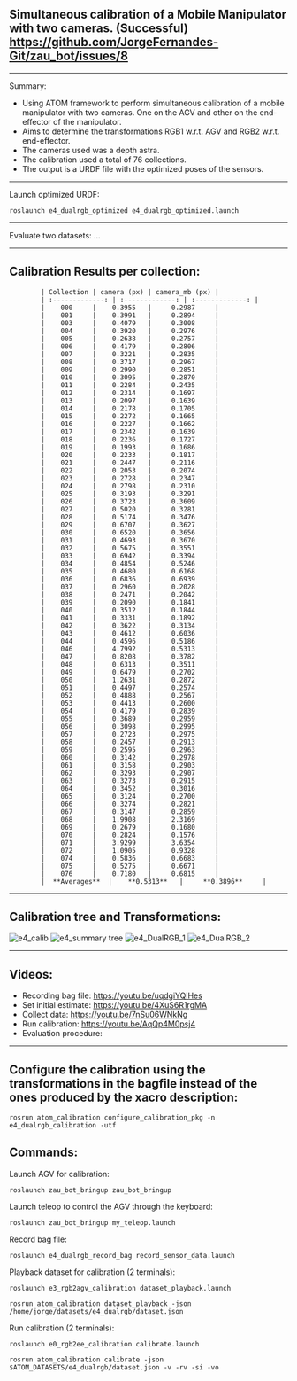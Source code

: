 ## Simultaneous calibration of a Mobile Manipulator with two cameras. (Successful) https://github.com/JorgeFernandes-Git/zau_bot/issues/8
_______________________________

Summary: 
* Using ATOM framework to perform simultaneous calibration of a mobile manipulator with two cameras. One on the AGV and other on the end-effector of the manipulator.
* Aims to determine the transformations RGB1 w.r.t. AGV and RGB2 w.r.t. end-effector.
* The cameras used was a depth astra. 
* The calibration used a total of 76 collections.
* The output is a URDF file with the optimized poses of the sensors.
_______________________________

Launch optimized URDF:

    roslaunch e4_dualrgb_optimized e4_dualrgb_optimized.launch

_______________________________

Evaluate two datasets: ...

_______________________________

## Calibration Results per collection:

            | Collection | camera (px) | camera_mb (px) |
            | :-------------: | :-------------: | :-------------: |
            |    000     |    0.3955   |     0.2987     |
            |    001     |    0.3991   |     0.2894     |
            |    003     |    0.4079   |     0.3008     |
            |    004     |    0.3920   |     0.2976     |
            |    005     |    0.2638   |     0.2757     |
            |    006     |    0.4179   |     0.2806     |
            |    007     |    0.3221   |     0.2835     |
            |    008     |    0.3717   |     0.2967     |
            |    009     |    0.2990   |     0.2851     |
            |    010     |    0.3095   |     0.2870     |
            |    011     |    0.2284   |     0.2435     |
            |    012     |    0.2314   |     0.1697     |
            |    013     |    0.2097   |     0.1639     |
            |    014     |    0.2178   |     0.1705     |
            |    015     |    0.2272   |     0.1665     |
            |    016     |    0.2227   |     0.1662     |
            |    017     |    0.2342   |     0.1639     |
            |    018     |    0.2236   |     0.1727     |
            |    019     |    0.1993   |     0.1686     |
            |    020     |    0.2233   |     0.1817     |
            |    021     |    0.2447   |     0.2116     |
            |    022     |    0.2053   |     0.2074     |
            |    023     |    0.2728   |     0.2347     |
            |    024     |    0.2798   |     0.2310     |
            |    025     |    0.3193   |     0.3291     |
            |    026     |    0.3723   |     0.3609     |
            |    027     |    0.5020   |     0.3281     |
            |    028     |    0.5174   |     0.3476     |
            |    029     |    0.6707   |     0.3627     |
            |    030     |    0.6520   |     0.3656     |
            |    031     |    0.4693   |     0.3670     |
            |    032     |    0.5675   |     0.3551     |
            |    033     |    0.6942   |     0.3394     |
            |    034     |    0.4854   |     0.5246     |
            |    035     |    0.4680   |     0.6168     |
            |    036     |    0.6836   |     0.6939     |
            |    037     |    0.2960   |     0.2028     |
            |    038     |    0.2471   |     0.2042     |
            |    039     |    0.2090   |     0.1841     |
            |    040     |    0.3512   |     0.1844     |
            |    041     |    0.3331   |     0.1892     |
            |    042     |    0.3622   |     0.3134     |
            |    043     |    0.4612   |     0.6036     |
            |    044     |    0.4596   |     0.5186     |
            |    046     |    4.7992   |     0.5313     |
            |    047     |    0.8208   |     0.3782     |
            |    048     |    0.6313   |     0.3511     |
            |    049     |    0.6479   |     0.2702     |
            |    050     |    1.2631   |     0.2872     |
            |    051     |    0.4497   |     0.2574     |
            |    052     |    0.4888   |     0.2567     |
            |    053     |    0.4413   |     0.2600     |
            |    054     |    0.4179   |     0.2839     |
            |    055     |    0.3689   |     0.2959     |
            |    056     |    0.3098   |     0.2995     |
            |    057     |    0.2723   |     0.2975     |
            |    058     |    0.2457   |     0.2913     |
            |    059     |    0.2595   |     0.2963     |
            |    060     |    0.3142   |     0.2978     |
            |    061     |    0.3158   |     0.2903     |
            |    062     |    0.3293   |     0.2907     |
            |    063     |    0.3273   |     0.2915     |
            |    064     |    0.3452   |     0.3016     |
            |    065     |    0.3124   |     0.2700     |
            |    066     |    0.3274   |     0.2821     |
            |    067     |    0.3147   |     0.2859     |
            |    068     |    1.9908   |     2.3169     |
            |    069     |    0.2679   |     0.1680     |
            |    070     |    0.2824   |     0.1576     |
            |    071     |    3.9299   |     3.6354     |
            |    072     |    1.0905   |     0.9328     |
            |    074     |    0.5836   |     0.6683     |
            |    075     |    0.5275   |     0.6671     |
            |    076     |    0.7180   |     0.6815     |
            |  **Averages**  |    **0.5313**   |     **0.3896**     |

_______________________________

## Calibration tree and Transformations:
![e4_calib](https://user-images.githubusercontent.com/80167550/219897972-468485d9-b73f-4abd-8dcf-f0cb7b35de04.png)
![e4_summary tree](https://user-images.githubusercontent.com/80167550/219896533-d4d178b8-6b6d-44b8-9ef5-1f4988aefd84.png)
![e4_DualRGB_1](https://user-images.githubusercontent.com/80167550/219896216-7cf44fb8-8eed-4c58-b72d-6db8ec8b8193.png)
![e4_DualRGB_2](https://user-images.githubusercontent.com/80167550/219896251-a3c3e85e-fef8-4c25-9127-7306621c0adf.png)
_______________________________

## Videos:
* Recording bag file: https://youtu.be/uqdgiYQlHes
* Set initial estimate: https://youtu.be/4XuS6R1rgMA
* Collect data: https://youtu.be/7nSu06WNkNg
* Run calibration: https://youtu.be/AqQp4M0psj4
* Evaluation procedure:
_______________________________

## Configure the calibration using the transformations in the bagfile instead of the ones produced by the xacro description:

    rosrun atom_calibration configure_calibration_pkg -n e4_dualrgb_calibration -utf

## Commands:
Launch AGV for calibration:

    roslaunch zau_bot_bringup zau_bot_bringup

Launch teleop to control the AGV through the keyboard:

    roslaunch zau_bot_bringup my_teleop.launch 

Record bag file:

    roslaunch e4_dualrgb_record_bag record_sensor_data.launch

Playback dataset for calibration (2 terminals):

    roslaunch e3_rgb2agv_calibration dataset_playback.launch

    rosrun atom_calibration dataset_playback -json /home/jorge/datasets/e4_dualrgb/dataset.json 

Run calibration (2 terminals):

    roslaunch e0_rgb2ee_calibration calibrate.launch

    rosrun atom_calibration calibrate -json $ATOM_DATASETS/e4_dualrgb/dataset.json -v -rv -si -vo

